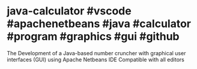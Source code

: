 # java-calculator #vscode #apachenetbeans #java #calculator #program #graphics #gui #github
The Development of a Java-based number cruncher with graphical user interfaces (GUI) using Apache Netbeans IDE Compatible with all editors
